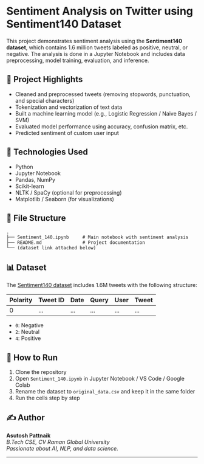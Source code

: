 # Sentiment Analysis on Twitter using Sentiment140 Dataset

This project demonstrates sentiment analysis using the **Sentiment140 dataset**, which contains 1.6 million tweets labeled as positive, neutral, or negative. The analysis is done in a Jupyter Notebook and includes data preprocessing, model training, evaluation, and inference.

## 📘 Project Highlights

- Cleaned and preprocessed tweets (removing stopwords, punctuation, and special characters)
- Tokenization and vectorization of text data
- Built a machine learning model (e.g., Logistic Regression / Naive Bayes / SVM)
- Evaluated model performance using accuracy, confusion matrix, etc.
- Predicted sentiment of custom user input

## 🧠 Technologies Used

- Python
- Jupyter Notebook
- Pandas, NumPy
- Scikit-learn
- NLTK / SpaCy (optional for preprocessing)
- Matplotlib / Seaborn (for visualizations)

## 📁 File Structure

```
.
├── Sentiment_140.ipynb     # Main notebook with sentiment analysis
├── README.md               # Project documentation
└── (dataset link attached below)
```

## 📊 Dataset

The [Sentiment140 dataset](https://www.kaggle.com/datasets/kazanova/sentiment140/data) includes 1.6M tweets with the following structure:

| Polarity | Tweet ID | Date | Query | User | Tweet |
|----------|----------|------|-------|------|-------|
| 0        | ...      | ...  | ...   | ...  | ...   |

- `0`: Negative  
- `2`: Neutral  
- `4`: Positive

## 🚀 How to Run

1. Clone the repository
2. Open `Sentiment_140.ipynb` in Jupyter Notebook / VS Code / Google Colab
3. Rename the dataset to `original_data.csv` and keep it in the same folder
4. Run the cells step by step

## ✍️ Author

**Asutosh Pattnaik**  
*B.Tech CSE, CV Raman Global University*  
*Passionate about AI, NLP, and data science.*

---
